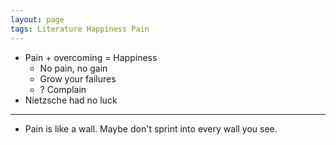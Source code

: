 ```yaml
---
layout: page
tags: Literature Happiness Pain 
---
```


- Pain + overcoming = Happiness
	- No pain, no gain
	- Grow your failures
	- ? Complain
- Nietzsche had no luck

---

- Pain is like a wall. Maybe don't sprint into every wall you see.